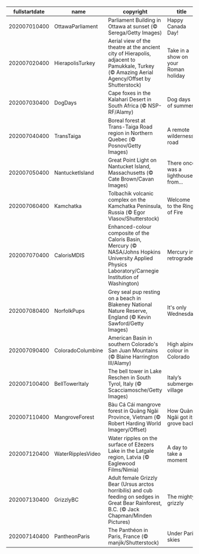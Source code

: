 |fullstartdate|name|copyright|title|image|
|--|--|--|--|--|
202007010400|OttawaParliament|Parliament Building in Ottawa at sunset (© Serega/Getty Images)|Happy Canada Day!|![](/en-CA/2020/07/202007010400OttawaParliament.jpg)|
202007020400|HierapolisTurkey|Aerial view of the theatre at the ancient city of Hierapolis, adjacent to Pamukkale, Turkey (© Amazing Aerial Agency/Offset by Shutterstock)|Take in a show on your Roman holiday|![](/en-CA/2020/07/202007020400HierapolisTurkey.jpg)|
202007030400|DogDays|Cape foxes in the Kalahari Desert in South Africa (© NSP-RF/Alamy)|Dog days of summer|![](/en-CA/2020/07/202007030400DogDays.jpg)|
202007040400|TransTaiga|Boreal forest at Trans-Taiga Road region in Northern Quebec (© Posnov/Getty Images)|A remote wilderness road|![](/en-CA/2020/07/202007040400TransTaiga.jpg)|
202007050400|NantucketIsland|Great Point Light on Nantucket Island, Massachusetts (© Cate Brown/Cavan Images)|There once was a lighthouse from...|![](/en-CA/2020/07/202007050400NantucketIsland.jpg)|
202007060400|Kamchatka|Tolbachik volcanic complex on the Kamchatka Peninsula, Russia (© Egor Vlasov/Shutterstock)|Welcome to the Ring of Fire|![](/en-CA/2020/07/202007060400Kamchatka.jpg)|
202007070400|CalorisMDIS|Enhanced-colour composite of the Caloris Basin, Mercury (© NASA/Johns Hopkins University Applied Physics Laboratory/Carnegie Institution of Washington)|Mercury in retrograde|![](/en-CA/2020/07/202007070400CalorisMDIS.jpg)|
202007080400|NorfolkPups|Grey seal pup resting on a beach in Blakeney National Nature Reserve, England (© Kevin Sawford/Getty Images)|It's only Wednesday|![](/en-CA/2020/07/202007080400NorfolkPups.jpg)|
202007090400|ColoradoColumbine|American Basin in southern Colorado's San Juan Mountains (© Blaine Harrington III/Alamy)|High alpine colour in Colorado|![](/en-CA/2020/07/202007090400ColoradoColumbine.jpg)|
202007100400|BellTowerItaly|The bell tower in Lake Reschen in South Tyrol, Italy (© Scacciamosche/Getty Images)|Italy’s submerged village|![](/en-CA/2020/07/202007100400BellTowerItaly.jpg)|
202007110400|MangroveForest|Bàu Cá Cái mangrove forest in Quảng Ngãi Province, Vietnam (© Robert Harding World Imagery/Offset)|How Quảng Ngãi got its grove back|![](/en-CA/2020/07/202007110400MangroveForest.jpg)|
202007120400|WaterRipplesVideo|Water ripples on the surface of Ežezers Lake in the Latgale region, Latvia (© Eaglewood Films/Nimia)|A day to take a moment|![](/en-CA/2020/07/202007120400WaterRipplesVideo.jpg)|
202007130400|GrizzlyBC|Adult female Grizzly Bear (Ursus arctos horribilis) and cub feeding on sedges in Great Bear Rainforest, B.C. (© Jack Chapman/Minden Pictures)|The mighty grizzly|![](/en-CA/2020/07/202007130400GrizzlyBC.jpg)|
202007140400|PantheonParis|The Panthéon in Paris, France (© manjik/Shutterstock)|Under Paris skies|![](/en-CA/2020/07/202007140400PantheonParis.jpg)|
